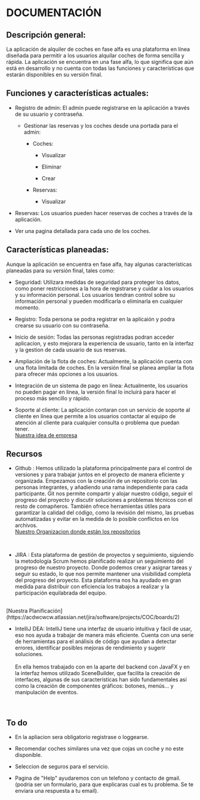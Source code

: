 # DOCUMENTACIÓN


##  Descripción general:
La aplicación de alquiler de coches en fase alfa es una plataforma en línea diseñada para permitir a los usuarios alquilar coches de forma sencilla y rápida. La aplicación se encuentra en una fase alfa, lo que significa que aún está en desarrollo y no cuenta con todas las funciones y características que estarán disponibles en su versión final.
## Funciones y características actuales:
* Registro de admin: El admin puede registrarse en la aplicación a través de su usuario y contraseña.
  * Gestionar las reservas y los coches desde una portada para el admin:

    * Coches:

      * Visualizar

      * Eliminar

      * Crear

    * Reservas:

      * Visualizar
* Reservas: Los usuarios pueden hacer reservas de coches a través de la aplicación.

* Ver una pagina detallada para cada uno de los coches.

## Características planeadas:
Aunque la aplicación se encuentra en fase alfa, hay algunas características planeadas para su versión final, tales como:

* Seguridad: Utilizara medidas de seguridad para proteger los datos, como poner restricciones a la hora de registrarse y cuidar a los usuarios y su información personal. Los usuarios tendran control sobre su información personal y pueden modificarla o eliminarla en cualquier momento.

* Registro: Toda persona se podra registrar en la aplicaión y podra crearse su usuario con su contraseña.

* Inicio de sesión: Todas las personas registradas podran acceder aplicacion, y esto mejorara la experiencia de usuario, tanto en la interfaz y la gestion de cada usuario de sus reservas.

* Ampliación de la flota de coches: Actualmente, la aplicación cuenta con una flota limitada de coches. En la versión final se planea ampliar la flota para ofrecer más opciones a los usuarios.

* Integración de un sistema de pago en línea: Actualmente, los usuarios no pueden pagar en linea, la versión final lo incluirá para hacer el proceso más sencillo y rápido.

* Soporte al cliente: La aplicación contaran con un servicio de soporte al cliente en línea que permite a los usuarios contactar al equipo de atención al cliente para cualquier consulta o problema que puedan tener.<br>
[Nuestra idea de empresa](https://www.canva.com/design/DAFYqOHELgw/BxRFDxyPLVz7Vkz6H15aJA/edit?utm_content=DAFYqOHELgw&utm_campaign=designshare&utm_medium=link2&utm_source=sharebutton)

## Recursos

* Github : 
Hemos utilizado la plataforma principalmente para el control de versiones y para trabajar juntos en el proyecto de manera eficiente y organizada.  Empezamos con la creación de un repositorio con las personas integrantes, y añadiendo una rama independiente para cada participante. Git nos permite compartir y alojar nuestro código, seguir el progreso del proyecto y discutir soluciones a problemas técnicos con el resto de comapñeros. También ofrece herramientas útiles para garantizar la calidad del código, como la revisión del mismo, las pruebas automatizadas y evitar en la medida de lo posible conflictos en los archivos.<br>
 [Nuestro Organizacion donde están los repositorios](https://github.com/Proyecto-Reservas-Coches)

<br>

* JIRA  : Esta plataforma de gestión de proyectos y seguimiento, siguiendo la metodología Scrum hemos planificado  realizar un seguimiento del progreso de nuestro proyecto. Donde podemos crear y asignar tareas y seguir su estado, lo que nos permite mantener una visibilidad completa del progreso del proyecto. Esta plataforma nos ha ayudado en gran medida para distribuir con eficiencia los trabajos a realizar y la participación equilabrada del equipo. 
<br>
      [Nuestra Planificación](https://acdwcwcw.atlassian.net/jira/software/projects/COC/boards/2)

<br>

* IntelliJ DEA:
IntelliJ tiene una interfaz de usuario intuitiva y fácil de usar, eso nos ayuda a trabajar de manera más eficiente. Cuenta con una serie de herramientas para el análisis de código que ayudan a detectar errores, identificar posibles mejoras de rendimiento y sugerir soluciones. <br>
<br>En ella hemos trabajado con en la aparte del backend con JavaFX y en la interfaz hemos utilizado SceneBuilder, que facilita la creación de interfaces, algunas de sus características han sido fundamentales así como la creación de componentes gráficos: botones, menús... y manipulación de eventos.

<br>


## To do

* En la apliacion sera obligatorio registrase o loggearse.

* Recomendar coches similares una vez que cojas un coche y no este disponible.

* Seleccion de seguros para el servicio. 

* Pagina de "Help" ayudaremos con un telefono y contacto de gmail. (podria ser un formulario, para que explicaras cual es tu problema. Se te enviara una respuesta a tu email).

